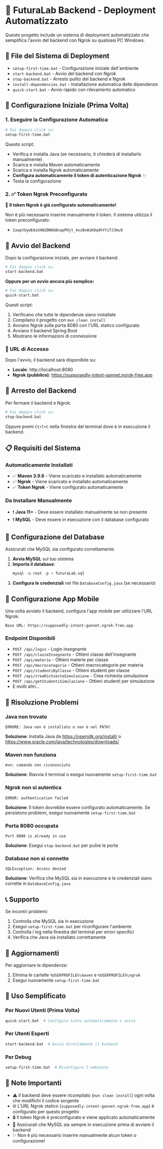 # 🚀 FuturaLab Backend - Deployment Automatizzato

Questo progetto include un sistema di deployment automatizzato che semplifica l'avvio del backend con Ngrok su qualsiasi PC Windows.

## 📁 File del Sistema di Deployment

- `setup-first-time.bat` - Configurazione iniziale dell'ambiente
- `start-backend.bat` - Avvio del backend con Ngrok
- `stop-backend.bat` - Arresto pulito del backend e Ngrok
- `install-dependencies.bat` - Installazione automatica delle dipendenze
- `quick-start.bat` - Avvio rapido con rilevamento automatico

## 🔧 Configurazione Iniziale (Prima Volta)

### 1. Eseguire la Configurazione Automatica

```bash
# Fai doppio click su:
setup-first-time.bat
```

Questo script:
- Verifica e installa Java (se necessario, ti chiederà di installarlo manualmente)
- Scarica e installa Maven automaticamente
- Scarica e installa Ngrok automaticamente
- **Configura automaticamente il token di autenticazione Ngrok** ✨
- Testa la configurazione

### 2. ✅ Token Ngrok Preconfigurato

🎉 **Il token Ngrok è già configurato automaticamente!**

Non è più necessario inserire manualmente il token. Il sistema utilizza il token preconfigurato:
- `2zwptUywEAzU4N2DNOG0napPHjt_4vzBvWiK8q4hYYiTJ3mu9`

## 🚀 Avvio del Backend

Dopo la configurazione iniziale, per avviare il backend:

```bash
# Fai doppio click su:
start-backend.bat
```

**Oppure per un avvio ancora più semplice:**

```bash
# Fai doppio click su:
quick-start.bat
```

Questi script:
1. Verificano che tutte le dipendenze siano installate
2. Compilano il progetto con `mvn clean install`
3. Avviano Ngrok sulla porta 8080 con l'URL statico configurato
4. Avviano il backend Spring Boot
5. Mostrano le informazioni di connessione

### 📱 URL di Accesso

Dopo l'avvio, il backend sarà disponibile su:

- **Locale**: http://localhost:8080
- **Ngrok (pubblico)**: https://supposedly-intent-gannet.ngrok-free.app

## 🛑 Arresto del Backend

Per fermare il backend e Ngrok:

```bash
# Fai doppio click su:
stop-backend.bat
```

Oppure premi `Ctrl+C` nella finestra del terminal dove è in esecuzione il backend.

## 📋 Requisiti del Sistema

### Automaticamente Installati
- ✅ **Maven 3.9.6** - Viene scaricato e installato automaticamente
- ✅ **Ngrok** - Viene scaricato e installato automaticamente
- ✅ **Token Ngrok** - Viene configurato automaticamente

### Da Installare Manualmente
- ❗ **Java 11+** - Deve essere installato manualmente se non presente
- ❗ **MySQL** - Deve essere in esecuzione con il database configurato

## 🔧 Configurazione del Database

Assicurati che MySQL sia configurato correttamente:

1. **Avvia MySQL** sul tuo sistema
2. **Importa il database**:
   ```sql
   mysql -u root -p < futuraLab.sql
   ```
3. **Configura le credenziali** nel file `DatabaseConfig.java` (se necessario)

## 📱 Configurazione App Mobile

Una volta avviato il backend, configura l'app mobile per utilizzare l'URL Ngrok:

```
Base URL: https://supposedly-intent-gannet.ngrok-free.app
```

### Endpoint Disponibili

- `POST /api/login` - Login insegnante
- `POST /api/classeInsegnante` - Ottieni classe dell'insegnante
- `POST /api/materie` - Ottieni materie per classe
- `POST /api/macrocategorie` - Ottieni macrocategorie per materia
- `POST /api/studentiByClasse` - Ottieni studenti per classe
- `POST /api/creaRichiestaSimulazione` - Crea richiesta simulazione
- `POST /api/getStudentiSimulazione` - Ottieni studenti per simulazione
- E molti altri...

## 🐛 Risoluzione Problemi

### Java non trovato
```
ERRORE: Java non è installato o non è nel PATH!
```
**Soluzione**: Installa Java da https://openjdk.org/install/ o https://www.oracle.com/java/technologies/downloads/

### Maven non funziona
```
mvn: comando non riconosciuto
```
**Soluzione**: Riavvia il terminal o esegui nuovamente `setup-first-time.bat`

### Ngrok non si autentica
```
ERROR: authentication failed
```
**Soluzione**: Il token dovrebbe essere configurato automaticamente. Se persistono problemi, esegui nuovamente `setup-first-time.bat`

### Porta 8080 occupata
```
Port 8080 is already in use
```
**Soluzione**: Esegui `stop-backend.bat` per pulire le porte

### Database non si connette
```
SQLException: Access denied
```
**Soluzione**: Verifica che MySQL sia in esecuzione e le credenziali siano corrette in `DatabaseConfig.java`

## 📞 Supporto

Se incontri problemi:

1. Controlla che MySQL sia in esecuzione
2. Esegui `setup-first-time.bat` per riconfigurare l'ambiente
3. Controlla i log nella finestra del terminal per errori specifici
4. Verifica che Java sia installato correttamente

## 🔄 Aggiornamenti

Per aggiornare le dipendenze:

1. Elimina le cartelle `%USERPROFILE%\maven` e `%USERPROFILE%\ngrok`
2. Esegui nuovamente `setup-first-time.bat`

## 🎯 Uso Semplificato

### Per Nuovi Utenti (Prima Volta)
```bash
quick-start.bat  # Configura tutto automaticamente e avvia
```

### Per Utenti Esperti
```bash
start-backend.bat  # Avvia direttamente il backend
```

### Per Debug
```bash
setup-first-time.bat  # Riconfigura l'ambiente
```

## 📝 Note Importanti

- ⚠️ Il backend deve essere ricompilato (`mvn clean install`) ogni volta che modifichi il codice sorgente
- 🌐 L'URL Ngrok statico (`supposedly-intent-gannet.ngrok-free.app`) è configurato per questo progetto
- 🔒 Il token Ngrok è preconfigurato e viene applicato automaticamente
- 💾 Assicurati che MySQL sia sempre in esecuzione prima di avviare il backend
- ✨ Non è più necessario inserire manualmente alcun token o configurazione! 